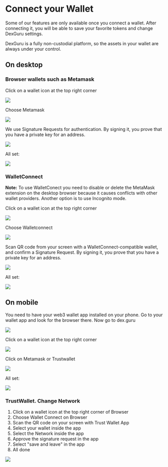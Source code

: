 # Connect your Wallet

Some of our features are only available once you connect a wallet. After connecting it, you will be able to save your favorite tokens and change DexGuru settings.

DexGuru is a fully non-custodial platform, so the assets in your wallet are always under your control.

## On desktop&#x20;

### Browser wallets such as Metamask

Click on a wallet icon at the top right corner&#x20;

![](../../.gitbook/assets/connect-wallet001.png)

Choose Metamask&#x20;

![](../../.gitbook/assets/connect-wallet002.png)

We use Signature Requests for authentication. By signing it, you prove that you have a private key for an address.&#x20;

![](<../../.gitbook/assets/Screen Shot 2021-10-25 at 10.05.16 AM (1).png>)

All set:&#x20;

![](../../.gitbook/assets/connect-wallet004.png)

### WalletConnect

**Note:** To use WalletConect you need to disable or delete the MetaMask extension on the desktop browser because it causes conflicts with other wallet providers. Another option is to use Incognito mode.&#x20;

Click on a wallet icon at the top right corner&#x20;

![](../../.gitbook/assets/connect-wallet001.png)

Choose Walletconnect&#x20;

![](../../.gitbook/assets/connect-wallet006.png)

Scan QR code from your screen with a WalletConnect-compatible wallet, and confirm a Signature Request. By signing it, you prove that you have a private key for an address.&#x20;

![](../../.gitbook/assets/IMG\_0058.PNG)



All set:&#x20;

![](../../.gitbook/assets/connect-wallet004.png)



## On mobile&#x20;

You need to have your web3 wallet app installed on your phone. Go to your wallet app and look for the browser there. Now go to dex.guru

![](../../.gitbook/assets/image\_2021-05-06\_14\_40\_40.png)

Click on a wallet icon at the top right corner&#x20;

![](../../.gitbook/assets/image\_2021-05-06\_14\_46\_11.png)

Click on Metamask or Trustwallet&#x20;

![](../../.gitbook/assets/image\_2021-05-06\_14\_47\_10.png)

All set:&#x20;

![](../../.gitbook/assets/image\_2021-05-06\_14\_49\_19.png)

### TrustWallet. Change Network

1. Click on a wallet icon at the top right corner of Browser
2. Choose Wallet Connect on Browser
3. Scan the QR code on your screen with Trust Wallet App
4. Select your wallet inside the app
5. Select the Network inside the app
6. Approve the signature request in the app
7. Select "save and leave" in the app
8. All done

![](<../../.gitbook/assets/image (24) (1) (1) (1).png>)



